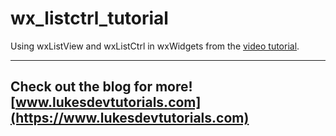 # wx_listctrl_tutorial

Using wxListView and wxListCtrl in wxWidgets from the [video tutorial](https://www.youtube.com/watch?v=cwOHO-SkMpQ).

---
Check out the blog for more! [www.lukesdevtutorials.com](https://www.lukesdevtutorials.com)
---
